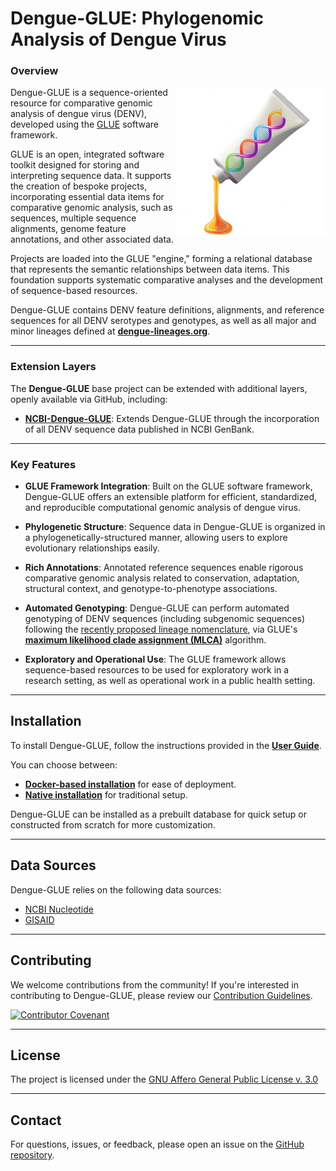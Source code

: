 Dengue-GLUE: Phylogenomic Analysis of Dengue Virus
==================================================

### Overview

<img align="right" width="240" height="240" src="md/dengue-glue-logo2.png">

Dengue-GLUE is a sequence-oriented resource for comparative genomic analysis of dengue virus (DENV), developed using the [GLUE](https://github.com/giffordlabcvr/gluetools) software framework.

GLUE is an open, integrated software toolkit designed for storing and interpreting sequence data. It supports the creation of bespoke projects, incorporating essential data items for comparative genomic analysis, such as sequences, multiple sequence alignments, genome feature annotations, and other associated data.

Projects are loaded into the GLUE "engine," forming a relational database that represents the semantic relationships between data items. This foundation supports systematic comparative analyses and the development of sequence-based resources.

Dengue-GLUE contains DENV feature definitions, alignments, and reference sequences for all DENV serotypes and genotypes, as well as all major and minor lineages defined at **[dengue-lineages.org](https://dengue-lineages.org)**.

* * * * *

### Extension Layers

The **Dengue-GLUE** base project can be extended with additional layers, openly available via GitHub, including:

-   **[NCBI-Dengue-GLUE](https://github.com/giffordlabcvr/NCBI-Dengue-GLUE)**: Extends Dengue-GLUE through the incorporation of all DENV sequence data published in NCBI GenBank.

* * * * *

### Key Features

-   **GLUE Framework Integration**: Built on the GLUE software framework, Dengue-GLUE offers an extensible platform for efficient, standardized, and reproducible computational genomic analysis of dengue virus.

-   **Phylogenetic Structure**: Sequence data in Dengue-GLUE is organized in a phylogenetically-structured manner, allowing users to explore evolutionary relationships easily.

-   **Rich Annotations**: Annotated reference sequences enable rigorous comparative genomic analysis related to conservation, adaptation, structural context, and genotype-to-phenotype associations.

-   **Automated Genotyping**: Dengue-GLUE can perform automated genotyping of DENV sequences (including subgenomic sequences) following the [recently proposed lineage nomenclature](https://dengue-lineages.org), via GLUE's **[maximum likelihood clade assignment (MLCA)](https://github.com/giffordlabcvr/Dengue-GLUE/wiki/Genotyping-Tools)** algorithm.

-   **Exploratory and Operational Use**: The GLUE framework allows sequence-based resources to be used for exploratory work in a research setting, as well as operational work in a public health setting.

* * * * *

Installation
------------

To install Dengue-GLUE, follow the instructions provided in the **[User Guide](https://github.com/giffordlabcvr/Dengue-GLUE/wiki)**.

You can choose between:

-   **[Docker-based installation](https://github.com/giffordlabcvr/Dengue-GLUE/wiki/Docker-Installation)** for ease of deployment.
-   **[Native installation](https://github.com/giffordlabcvr/Dengue-GLUE/wiki/Native-Installation)** for traditional setup.

Dengue-GLUE can be installed as a prebuilt database for quick setup or constructed from scratch for more customization.

* * * * *

Data Sources
------------

Dengue-GLUE relies on the following data sources:

-   [NCBI Nucleotide](https://www.ncbi.nlm.nih.gov/nuccore)
-   [GISAID](https://gisaid.org/)

* * * * *

Contributing
------------

We welcome contributions from the community! If you're interested in contributing to Dengue-GLUE, please review our [Contribution Guidelines](./md/CONTRIBUTING.md).

[![Contributor Covenant](https://img.shields.io/badge/Contributor%20Covenant-2.1-4baaaa.svg)](./md/code_of_conduct.md)

* * * * *

License
-------

The project is licensed under the [GNU Affero General Public License v. 3.0](https://www.gnu.org/licenses/agpl-3.0.en.html)

* * * * *

Contact
-------

For questions, issues, or feedback, please open an issue on the [GitHub repository](https://github.com/giffordlabcvr/Dengue-GLUE/issues).
